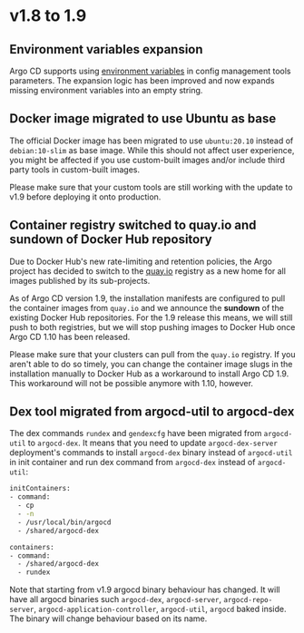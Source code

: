 # v1.8 to 1.9

## Environment variables expansion

Argo CD supports using [environment variables](/user-guide/build-environment/) in
config management tools parameters. The expansion logic has been improved and now expands missing environment variables
into an empty string.

## Docker image migrated to use Ubuntu as base

The official Docker image has been migrated to use `ubuntu:20.10` instead of
`debian:10-slim` as base image. While this should not affect user experience,
you might be affected if you use custom-built images and/or include third party
tools in custom-built images.

Please make sure that your custom tools are still working with the update to
v1.9 before deploying it onto production.

## Container registry switched to quay.io and sundown of Docker Hub repository

Due to Docker Hub's new rate-limiting and retention policies, the Argo project
has decided to switch to the
[quay.io](https://quay.io)
registry as a new home for all images published by its sub-projects.

As of Argo CD version 1.9, the installation manifests are configured to pull the
container images from `quay.io` and we announce the **sundown** of the existing
Docker Hub repositories. For the 1.9 release this means, we will still push to
both registries, but we will stop pushing images to Docker Hub once Argo CD 1.10
has been released.

Please make sure that your clusters can pull from the `quay.io` registry.
If you aren't able to do so timely, you can change the container image slugs in
the installation manually to Docker Hub as a workaround to install Argo CD 1.9.
This workaround will not be possible anymore with 1.10, however.

## Dex tool migrated from argocd-util to argocd-dex

The dex commands `rundex` and `gendexcfg` have been migrated from `argocd-util` to `argocd-dex`.
It means that you need to update `argocd-dex-server` deployment's commands to install `argocd-dex` 
binary instead of `argocd-util` in init container and run dex command from `argocd-dex` instead of `argocd-util`:

```bash
initContainers:
- command:
  - cp
  - -n
  - /usr/local/bin/argocd
  - /shared/argocd-dex
```

```bash
containers:
- command:
  - /shared/argocd-dex
  - rundex
```
Note that starting from v1.9 argocd binary behaviour has changed. 
It will have all argocd binaries such `argocd-dex`, `argocd-server`, `argocd-repo-server`, 
`argocd-application-controller`, `argocd-util`, `argocd` baked inside. 
The binary will change behaviour based on its name. 